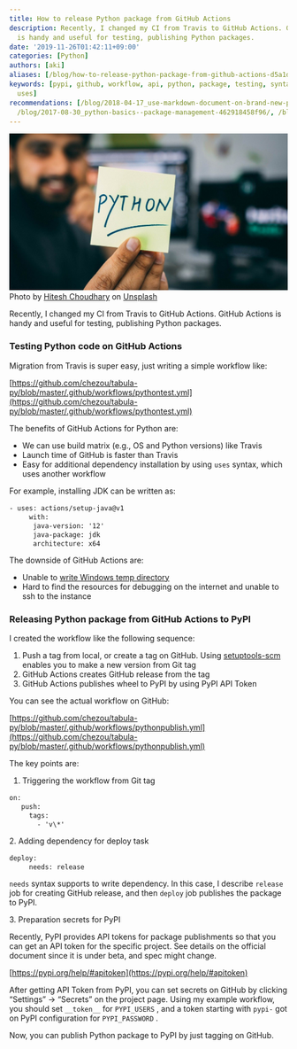 ```yaml
---
title: How to release Python package from GitHub Actions
description: Recently, I changed my CI from Travis to GitHub Actions. GitHub Actions
  is handy and useful for testing, publishing Python packages.
date: '2019-11-26T01:42:11+09:00'
categories: [Python]
authors: [aki]
aliases: [/blog/how-to-release-python-package-from-github-actions-d5a1d8edba6e/, /blog/d5a1d8edba6e/]
keywords: [pypi, github, workflow, api, python, package, testing, syntax, recently,
  uses]
recommendations: [/blog/2018-04-17_use-markdown-document-on-brand-new-pypi-9723024f09c2/,
  /blog/2017-08-30_python-basics--package-management-462918458f96/, /blog/2017-07-24_simple-way-to-distribute-your-private-python-packages-within-your-organization-fb7af5dbd4c9/]
---
```


![](./0__hOksODxf9TX1BkS0.jpg)
Photo by [Hitesh Choudhary](https://unsplash.com/@hiteshchoudhary?utm_source=medium&utm_medium=referral) on [Unsplash](https://unsplash.com?utm_source=medium&utm_medium=referral)

Recently, I changed my CI from Travis to GitHub Actions. GitHub Actions is handy and useful for testing, publishing Python packages.

### Testing Python code on GitHub Actions

Migration from Travis is super easy, just writing a simple workflow like:

[https://github.com/chezou/tabula-py/blob/master/.github/workflows/pythontest.yml](https://github.com/chezou/tabula-py/blob/master/.github/workflows/pythontest.yml)


The benefits of GitHub Actions for Python are:

*   We can use build matrix (e.g., OS and Python versions) like Travis
*   Launch time of GitHub is faster than Travis
*   Easy for additional dependency installation by using `uses` syntax, which uses another workflow

For example, installing JDK can be written as:

```
- uses: actions/setup-java@v1  
     with:  
      java-version: '12'  
      java-package: jdk  
      architecture: x64
```

The downside of GitHub Actions are:

*   Unable to [write Windows temp directory](https://github.community/t5/GitHub-Actions/TEMP-is-broken-on-Windows/m-p/30432)
*   Hard to find the resources for debugging on the internet and unable to ssh to the instance

### Releasing Python package from GitHub Actions to PyPI

I created the workflow like the following sequence:

1.  Push a tag from local, or create a tag on GitHub. Using [setuptools-scm](https://pypi.org/project/setuptools-scm/) enables you to make a new version from Git tag
2.  GitHub Actions creates GitHub release from the tag
3.  GitHub Actions publishes wheel to PyPI by using PyPI API Token

You can see the actual workflow on GitHub:

[https://github.com/chezou/tabula-py/blob/master/.github/workflows/pythonpublish.yml](https://github.com/chezou/tabula-py/blob/master/.github/workflows/pythonpublish.yml)

The key points are:

1.  Triggering the workflow from Git tag

```
on:  
   push:  
     tags:  
       - 'v\*'
```

2\. Adding dependency for deploy task

```
deploy:  
     needs: release
```

`needs` syntax supports to write dependency. In this case, I describe `release` job for creating GitHub release, and then `deploy` job publishes the package to PyPI.

3\. Preparation secrets for PyPI

Recently, PyPI provides API tokens for package publishments so that you can get an API token for the specific project. See details on the official document since it is under beta, and spec might change.

[https://pypi.org/help/#apitoken](https://pypi.org/help/#apitoken)

After getting API Token from PyPI, you can set secrets on GitHub by clicking “Settings” -> “Secrets” on the project page. Using my example workflow, you should set `__token__` for `PYPI_USERS` , and a token starting with `pypi-` got on PyPI configuration for `PYPI_PASSWORD` .

Now, you can publish Python package to PyPI by just tagging on GitHub.

